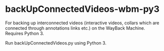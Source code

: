 # backUpConnectedVideos-wbm-py3
For backing up interconnected videos (interactive videos, collars which are connected through annotations links etc.) on the WayBack Machine. Requires Python 3.


Run backUpConnectedVideos.py using Python 3.
